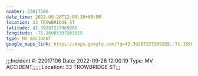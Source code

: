 ```yaml
---
number: 22017106
date_time: 2022-09-26T12:00:19+00:00
location: 33 TROWBRIDGE ST
latitude: 42.39287227969285
longitude: -71.16085307261015
type: MV ACCIDENT
google_maps_link: https://maps.google.com/?q=42.39287227969285,-71.16085307261015
---
```


;;;Incident #: 22017106  Date: 2022-09-26 12:00:19   Type: MV ACCIDENT;;;;;;Location: 33 TROWBRIDGE ST;;;
